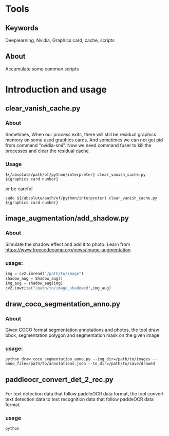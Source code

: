 # Tools

## Keywords

Deeplearning, Nvidia, Graphics card, cache, scripts

## About

Accumulate some common scripts

# Introduction and usage

## clear_vanish_cache.py

### About

Sometimes, When our process exits, there will still be residual graphics memory on some used graphics cards. And sometimes we can not get pid from command "nvidia-smi". Now we need command fuser to kill the processes and clear the residual cache.

### Usage

```shell
${/absolute/path/of/python/interpreter} clear_vanish_cache.py ${graphics card number} 
```

or be careful

```shell
sudo ${/absolute/path/of/python/interpreter} clear_vanish_cache.py ${graphics card number} 
```

## image_augmentation/add_shadow.py

### About

Simulate the shadow effect and add it to photo.
Learn from https://www.freecodecamp.org/news/image-augmentation
### usage:

```python
img = cv2.imread("/path/to/image")
shadow_aug = Shadow_aug()
img_aug = shadow_aug(img)
cv2.imwrite("/path/to/image_shadowed",img_aug)
```

## draw_coco_segmentation_anno.py

### About

Given COCO format segmentation annotations and photos, the tool draw bbox, segmentation polygon and segmentation mask on the given image.
### usage:

```shell
python draw_coco_segmentation_anno.py --img_dir=/path/to/images --anno_file=/path/to/annotations.json --to_dir=/path/to/save/drawed
```

## paddleocr_convert_det_2_rec.py

### 

For text detection data that follow paddleOCR data format, the tool convert text detection data to text recognition data that follow paddeOCR data format.

### usage

```python paddleocr_convert_det_2_rec.py --det_base_path=/path/to/det/data --det_txt_name=/path/to/det/label --to_rec_base_path=/path/to/save/rec/data --to_rec_name=/path/to/save/rec/label
python 
```
